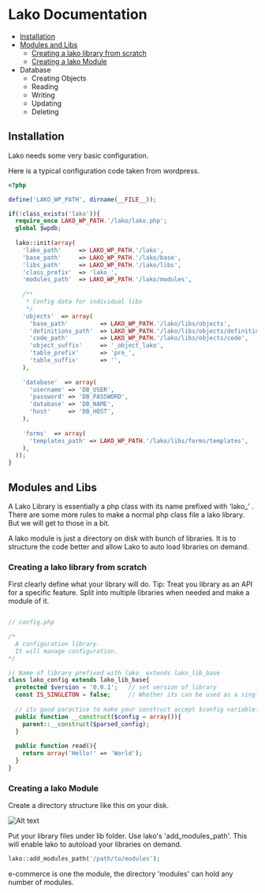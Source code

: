 # Lako Documentation 

* [Installation](#installation)
* [Modules and Libs](#modules-and-libs)
  * [Creating a lako library from scratch](#creating-a-lako-library-from-scratch)
  * [Creating a lako Module](#creating-a-lako-module)
* Database
  * Creating Objects
  * Reading
  * Writing
  * Updating
  * Deleting
  
  
## Installation

Lako needs some very basic configuration.


Here is a typical configuration code taken from wordpress.

```php
<?php

define('LAKO_WP_PATH', dirname(__FILE__));

if(!class_exists('lako')){
  require_once LAKO_WP_PATH.'/lako/lako.php';
  global $wpdb;
  
  lako::init(array(
    'lako_path'     => LAKO_WP_PATH.'/lako',
    'base_path'     => LAKO_WP_PATH.'/lako/base',
    'libs_path'     => LAKO_WP_PATH.'/lako/libs',
    'class_prefix'  => 'lako_',
    'modules_path'  => LAKO_WP_PATH.'/lako/modules',
    
    /**
     * Config data for individual libs
     */
    'objects'  => array(
      'base_path'         => LAKO_WP_PATH.'/lako/libs/objects',
      'definitions_path'  => LAKO_WP_PATH.'/lako/libs/objects/definitions',
      'code_path'         => LAKO_WP_PATH.'/lako/libs/objects/code',
      'object_suffix'     => '_object_lako',
      'table_prefix'      => 'pre_',
      'table_suffix'      => '',
    ),
    
    'database'  => array(
      'username' => 'DB_USER',
      'password' => 'DB_PASSWORD',
      'database' => 'DB_NAME',
      'host'     => 'DB_HOST',
    ),
    
    'forms'  => array(
      'templates_path' => LAKO_WP_PATH.'/lako/libs/forms/templates',
    ),
  ));
}
```

## Modules and Libs

A Lako Library is essentially a php class with its name prefixed with 'lako_' . There are some more rules to make a normal php class file a lako library. But we will get to those in a bit. 

A lako module is just a directory on disk with bunch of libraries. It is to structure the code better and allow Lako to auto load libraries on demand.


### Creating a lako library from scratch

First clearly define what your library will do. Tip: Treat you library as an API for a specific feature. Split into multiple libraries when needed and make a module of it.

```php

// config.php

/*
  A configuration library.
  It will manage configuration.
*/

// Name of library prefixed with lako_ extends lako_lib_base
class lako_config extends lako_lib_base{
  protected $version = '0.0.1';   // set version of library
  const IS_SINGLETON = false;     // Whether its can be used as a singleton
  
  // its good paractice to make your construct accept $config variable. 
  public function __construct($config = array()){
    parent::__construct($parsed_config);
  }
  
  public function read(){
    return array('Hello!' => 'World');
  }
}

```


### Creating a lako Module

Create a directory structure like this on your disk.

![Alt text](http://i.imgur.com/4Kj3FEM.png)

Put your library files under lib folder. Use lako's 'add_modules_path'. This will enable lako to autoload your libraries on demand.

```php
lako::add_modules_path('/path/to/modules');
```
e-commerce is one the module, the directory 'modules' can hold any number of modules.













